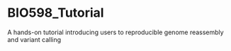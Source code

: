 # BIO598_Tutorial
A hands-on tutorial introducing users to reproducible genome reassembly and variant calling
